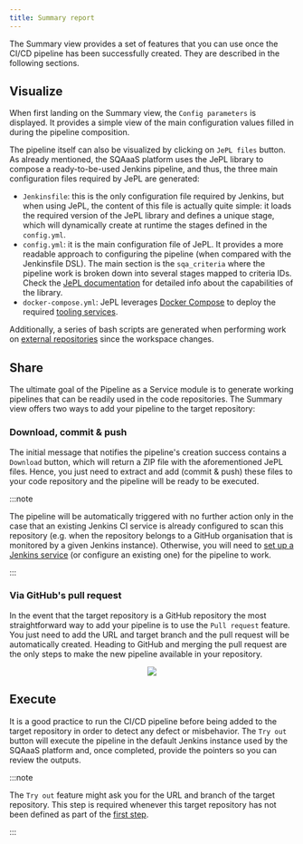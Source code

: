 ```yaml
---
title: Summary report
---
```


The Summary view provides a set of features that you can use once the CI/CD
pipeline has been successfully created. They are described in the following
sections.

## Visualize
When first landing on the Summary view, the `Config parameters` is displayed. It
provides a simple view of the main configuration values filled in during the
pipeline composition.

The pipeline itself can also be visualized by clicking on `JePL files` button.
As already mentioned, the SQAaaS platform uses the JePL library to compose a
ready-to-be-used Jenkins pipeline, and thus, the three main configuration files
required by JePL are generated:
- `Jenkinsfile`: this is the only configuration file required by Jenkins, but
when using JePL, the content of this file is actually quite simple: it loads
the required version of the JePL library and defines a unique stage, which will
dynamically create at runtime the stages defined in the `config.yml`.
- `config.yml`: it is the main configuration file of JePL. It provides a more
readable approach to configuring the pipeline (when compared with the
Jenkinsfile DSL). The main section is the `sqa_criteria` where the pipeline
work is broken down into several stages mapped to criteria IDs. Check the
[JePL documentation](https://indigo-dc.github.io/jenkins-pipeline-library) for
detailed info about the capabilities of the library.
- `docker-compose.yml`: JePL leverages
[Docker Compose](https://docs.docker.com/compose/compose-file/) to deploy the
required [tooling services](step_2_criteria.md).

Additionally, a series of bash scripts are generated when performing work on
[external repositories](step_1_repositories.md) since the workspace changes.

## Share
The ultimate goal of the Pipeline as a Service module is to generate working
pipelines that can be readily used in the code repositories. The Summary view
offers two ways to add your pipeline to the target repository:

### Download, commit & push
The initial message that notifies the pipeline's creation success contains a
`Download` button, which will return a ZIP file with the aforementioned JePL
files. Hence, you just need to extract and add (commit & push) these files to
your code repository and the pipeline will be ready to be executed.

:::note

The pipeline will be automatically triggered with no further action only in the
case that an existing Jenkins CI service is already configured to scan this
repository (e.g. when the repository belongs to a GitHub organisation that is
monitored by a given Jenkins instance). Otherwise, you will need to [set up a
Jenkins service](https://www.jenkins.io/doc/book/installing/) (or configure an
existing one) for the pipeline to work.

:::

### Via GitHub's pull request
In the event that the target repository is a GitHub repository the most
straightforward way to add your pipeline is to use the `Pull request` feature.
You just need to add the URL and target branch and the pull request will be
automatically created. Heading to GitHub and merging the pull request are the
only steps to make the new pipeline available in your repository.

<p align="center">
  <img src="/img/pull_request.gif"/>
</p>

## Execute
It is a good practice to run the CI/CD pipeline before being added to the
target repository in order to detect any defect or misbehavior. The `Try out`
button will execute the pipeline in the default Jenkins instance used by the
SQAaaS platform and, once completed, provide the pointers so you can review
the outputs.

:::note

The `Try out` feature might ask you for the URL and branch of the target
repository. This step is required whenever this target repository has not been
defined as part of the [first step](step_1_repositories.md).

:::
